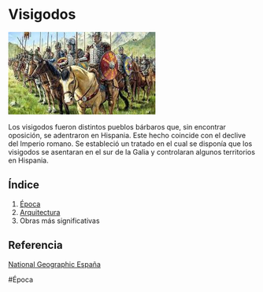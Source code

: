 # Visigodos 
![visigodos](img/visigodos.jpg) 

Los visigodos fueron distintos pueblos bárbaros que, sin encontrar oposición, se
adentraron en Hispania. Este hecho coincide con el declive del Imperio romano. Se
estableció un tratado en el cual se disponía que los visigodos se asentaran en el sur de
la Galia y controlaran algunos territorios en Hispania.

## Índice

1. [Época](epoca.md)
2. [Arquitectura](Arquitectura.md) 
3. Obras más significativas
   
## Referencia
[National Geographic España](https://historia.nationalgeographic.com.es/temas/visigodos)

#Época
